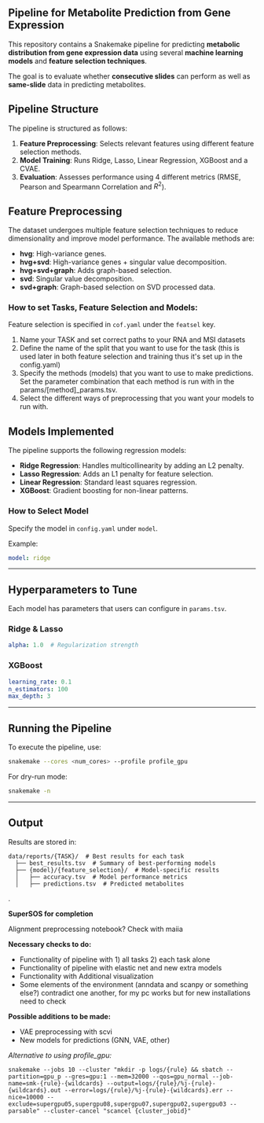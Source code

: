 ## Pipeline for Metabolite Prediction from Gene Expression

This repository contains a Snakemake pipeline for predicting **metabolic distribution from gene expression data** using several **machine learning models** and **feature selection techniques**.

The goal is to evaluate whether **consecutive slides** can perform as well as **same-slide** data in predicting metabolites.

## Pipeline Structure

The pipeline is structured as follows:

1. **Feature Preprocessing**: Selects relevant features using different feature selection methods.
2. **Model Training**: Runs Ridge, Lasso, Linear Regression, XGBoost and a CVAE.
3. **Evaluation**: Assesses performance using 4 different metrics (RMSE, Pearson and Spearmann Correlation and $R^2$).

## Feature Preprocessing

The dataset undergoes multiple feature selection techniques to reduce dimensionality and improve model performance. The available methods are:

- **hvg**: High-variance genes.
- **hvg+svd**: High-variance genes + singular value decomposition.
- **hvg+svd+graph**: Adds graph-based selection.
- **svd**: Singular value decomposition.
- **svd+graph**: Graph-based selection on SVD processed data.

### How to set Tasks, Feature Selection and Models:

Feature selection is specified in `cof.yaml` under the `featsel` key.

1. Name your TASK and set correct paths to your RNA and MSI datasets
2. Define the name of the split that you want to use for the task (this is used later in both feature selection and training thus it's set up in the config.yaml)
3. Specify the methods (models) that you want to use to make predictions. Set the parameter combination that each method is run with in the params/[method]_params.tsv.
4. Select the different ways of preprocessing that you want your models to run with.

## Models Implemented

The pipeline supports the following regression models:

- **Ridge Regression**: Handles multicollinearity by adding an L2 penalty.
- **Lasso Regression**: Adds an L1 penalty for feature selection.
- **Linear Regression**: Standard least squares regression.
- **XGBoost**: Gradient boosting for non-linear patterns.

### How to Select Model

Specify the model in `config.yaml` under `model`.

Example:

```yaml
model: ridge
```

---

## Hyperparameters to Tune

Each model has parameters that users can configure in `params.tsv`.

### Ridge & Lasso

```yaml
alpha: 1.0  # Regularization strength
```

### XGBoost

```yaml
learning_rate: 0.1
n_estimators: 100
max_depth: 3
```

---

## Running the Pipeline

To execute the pipeline, use:

```bash
snakemake --cores <num_cores> --profile profile_gpu
```

For dry-run mode:

```bash
snakemake -n
```

---

## Output

Results are stored in:

```
data/reports/{TASK}/  # Best results for each task
  ├── best_results.tsv  # Summary of best-performing models
  ├── {model}/{feature_selection}/  # Model-specific results
  │   ├── accuracy.tsv  # Model performance metrics
  │   ├── predictions.tsv  # Predicted metabolites

```

.


**SuperSOS for completion**

Alignment preprocessing notebook? Check with maiia

**Necessary checks to do:**

* Functionality of pipeline with 1) all tasks 2) each task alone
* Functionality of pipeline with elastic net and new extra models
* Functionality with Additional visualization
* Some elements of the environment (anndata and scanpy or something else?) contradict one another, for my pc works but for new installations need to check

**Possible additions to be made:**

* VAE preprocessing with scvi
* New models for predictions (GNN, VAE, other)

*Alternative to using profile_gpu:*

```
snakemake --jobs 10 --cluster "mkdir -p logs/{rule} && sbatch --partition=gpu_p --gres=gpu:1 --mem=32000 --qos=gpu_normal --job-name=smk-{rule}-{wildcards} --output=logs/{rule}/%j-{rule}-{wildcards}.out --error=logs/{rule}/%j-{rule}-{wildcards}.err --nice=10000 --exclude=supergpu05,supergpu08,supergpu07,supergpu02,supergpu03 --parsable" --cluster-cancel "scancel {cluster_jobid}"
```
